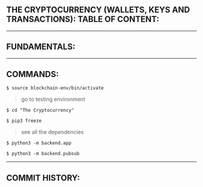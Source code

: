 ## THE CRYPTOCURRENCY (WALLETS, KEYS AND TRANSACTIONS): TABLE OF CONTENT:

---

## FUNDAMENTALS:

---

## COMMANDS:

`$ source blockchain-env/bin/activate`

> go to testing environment

`$ cd "The Cryptocurrency"`

`$ pip3 freeze`

> see all the dependencies

`$ python3 -m backend.app`

`$ python3 -m backend.pubsub`

---

## COMMIT HISTORY:

